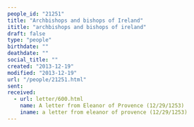 ```yaml
---
people_id: "21251"
title: "Archbishops and bishops of Ireland"
ititle: "archbishops and bishops of ireland"
draft: false
type: "people"
birthdate: ""
deathdate: ""
social_title: ""
created: "2013-12-19"
modified: "2013-12-19"
url: "/people/21251.html"
sent:
received:
  - url: letter/600.html
    name: A letter from Eleanor of Provence (12/29/1253)
    iname: a letter from eleanor of provence (12/29/1253)
---
```

